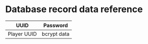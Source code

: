 # Database record data reference

| UUID        | Password    |
|-------------|-------------|
| Player UUID | bcrypt data |